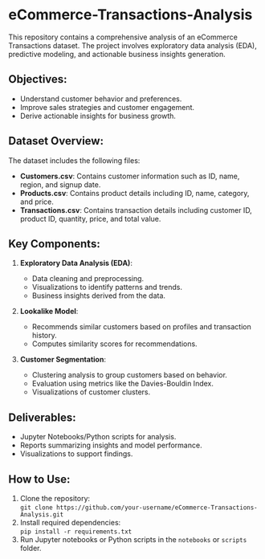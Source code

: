 # eCommerce-Transactions-Analysis

This repository contains a comprehensive analysis of an eCommerce Transactions dataset. The project involves exploratory data analysis (EDA), predictive modeling, and actionable business insights generation. 

## Objectives:
- Understand customer behavior and preferences.
- Improve sales strategies and customer engagement.
- Derive actionable insights for business growth.

## Dataset Overview:
The dataset includes the following files:
- **Customers.csv**: Contains customer information such as ID, name, region, and signup date.
- **Products.csv**: Contains product details including ID, name, category, and price.
- **Transactions.csv**: Contains transaction details including customer ID, product ID, quantity, price, and total value.

## Key Components:
1. **Exploratory Data Analysis (EDA)**:
   - Data cleaning and preprocessing.
   - Visualizations to identify patterns and trends.
   - Business insights derived from the data.

2. **Lookalike Model**:
   - Recommends similar customers based on profiles and transaction history.
   - Computes similarity scores for recommendations.

3. **Customer Segmentation**:
   - Clustering analysis to group customers based on behavior.
   - Evaluation using metrics like the Davies-Bouldin Index.
   - Visualizations of customer clusters.

## Deliverables:
- Jupyter Notebooks/Python scripts for analysis.
- Reports summarizing insights and model performance.
- Visualizations to support findings.

## How to Use:
1. Clone the repository:  
   `git clone https://github.com/your-username/eCommerce-Transactions-Analysis.git`
2. Install required dependencies:  
   `pip install -r requirements.txt`
3. Run Jupyter notebooks or Python scripts in the `notebooks` or `scripts` folder.
